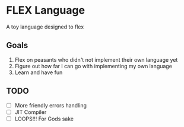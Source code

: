 # FLEX Language

A toy language designed to flex

## Goals

1. Flex on peasants who didn't not implement their own language yet
2. Figure out how far I can go with implementing my own language
3. Learn and have fun

## TODO

- [ ] More friendly errors handling
- [ ] JIT Compiler
- [ ] LOOPS!!! For Gods sake
